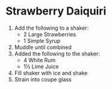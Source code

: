#  Strawberry Daiquiri

1. Add the following to a shaker:
	- 2 Large Strawberries
	- 1 Simple Syrup
2. Muddle until combined
3. Added the following to the shaker:
	- 4 White Rum
	- 1½ Lime Juice
4. Fill shaker with ice and shake
5. Strain into coupe glass
